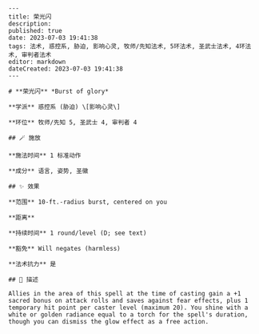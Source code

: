 
    ---
    title: 荣光闪
    description: 
    published: true
    date: 2023-07-03 19:41:38
    tags: 法术, 惑控系, 胁迫, 影响心灵, 牧师/先知法术, 5环法术, 圣武士法术, 4环法术, 审判者法术
    editor: markdown
    dateCreated: 2023-07-03 19:41:38
    ---

    # **荣光闪** *Burst of glory*

    **学派** 惑控系 (胁迫) \[影响心灵\] 

    **环位** 牧师/先知 5, 圣武士 4, 审判者 4

    ## 🪄 施放

    **施法时间** 1 标准动作

    **成分** 语言, 姿势, 圣徽

    ## ✨ 效果  

    **范围** 10-ft.-radius burst, centered on you

    **距离**   

    **持续时间** 1 round/level (D; see text) 

    **豁免** Will negates (harmless)

    **法术抗力** 是

    ## 📖 描述

    Allies in the area of this spell at the time of casting gain a +1 sacred bonus on attack rolls and saves against fear effects, plus 1 temporary hit point per caster level (maximum 20). You shine with a white or golden radiance equal to a torch for the spell's duration, though you can dismiss the glow effect as a free action.
    